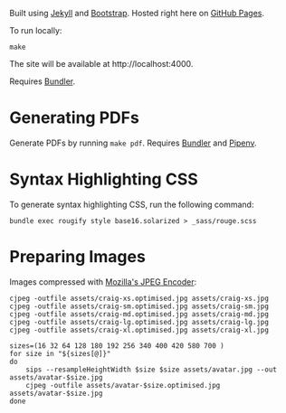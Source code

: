 Built using [Jekyll](https://jekyllrb.com) and [Bootstrap](https://getbootstrap.com). Hosted right here on [GitHub Pages](https://pages.github.com).

To run locally:

    make

The site will be available at http://localhost:4000.

Requires [Bundler](https://bundler.io).


# Generating PDFs

Generate PDFs by running `make pdf`. Requires [Bundler](https://bundler.io) and [Pipenv](https://pipenv.readthedocs.io/en/latest/).


# Syntax Highlighting CSS

To generate syntax highlighting CSS, run the following command:

    bundle exec rougify style base16.solarized > _sass/rouge.scss


# Preparing Images

Images compressed with [Mozilla's JPEG Encoder](https://github.com/mozilla/mozjpeg):

    cjpeg -outfile assets/craig-xs.optimised.jpg assets/craig-xs.jpg
    cjpeg -outfile assets/craig-sm.optimised.jpg assets/craig-sm.jpg
    cjpeg -outfile assets/craig-md.optimised.jpg assets/craig-md.jpg
    cjpeg -outfile assets/craig-lg.optimised.jpg assets/craig-lg.jpg
    cjpeg -outfile assets/craig-xl.optimised.jpg assets/craig-xl.jpg

    sizes=(16 32 64 128 180 192 256 340 400 420 580 700 )
    for size in "${sizes[@]}"
    do
        sips --resampleHeightWidth $size $size assets/avatar.jpg --out assets/avatar-$size.jpg
        cjpeg -outfile assets/avatar-$size.optimised.jpg assets/avatar-$size.jpg
    done
